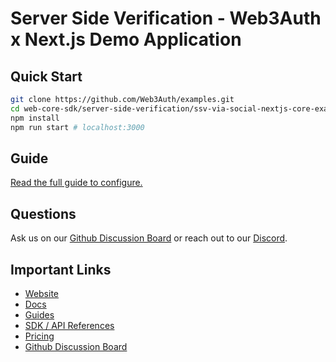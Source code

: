 # Server Side Verification - Web3Auth x Next.js Demo Application

## Quick Start

```bash
git clone https://github.com/Web3Auth/examples.git
cd web-core-sdk/server-side-verification/ssv-via-social-nextjs-core-example
npm install
npm run start # localhost:3000
```

## Guide

[Read the full guide to configure.](https://web3auth.io/docs/guides/server-side-verification)

## Questions

Ask us on our
[Github Discussion Board](https://github.com/orgs/Web3Auth/discussions) or reach
out to our [Discord](https://discord.gg/web3auth).

## Important Links

- [Website](https://web3auth.io)
- [Docs](https://web3auth.io/docs)
- [Guides](https://web3auth.io/docs/guides)
- [SDK / API References](https://web3auth.io/docs/sdk)
- [Pricing](https://web3auth.io/pricing.html)
- [Github Discussion Board](https://github.com/orgs/Web3Auth/discussions)
